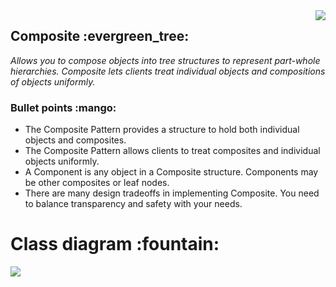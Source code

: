 <img style="float:right" src="https://refactoring.guru/images/patterns/content/composite/composite-comic-1-en.png"/>
<h2>Composite :evergreen_tree:</h2>
<i>Allows you to
compose objects into tree structures to
represent part-whole hierarchies. Composite
lets clients treat individual objects and
compositions of objects uniformly.</i>
<h3>Bullet points :mango:</h3>
<ul>
  <li>The Composite Pattern
provides a structure to hold
both individual objects and
composites.</li>
  <li>The Composite Pattern allows
clients to treat composites and
individual objects uniformly.</li>
  <li>A Component is any object
in a Composite structure.
Components may be other
composites or leaf nodes.</li>
  <li>There are many design
tradeoffs in implementing
Composite. You need to
balance transparency and
safety with your needs.</li>
</ul>
<h1>Class diagram :fountain:</h1>
<img style="float: left" src="https://refactoring.guru/images/patterns/diagrams/composite/structure-en.png"/>
